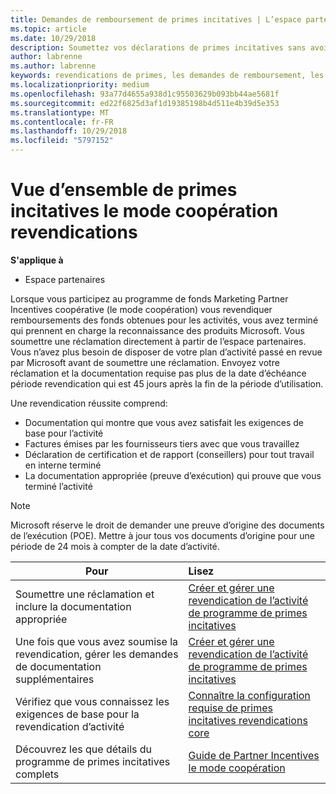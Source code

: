 ```yaml
---
title: Demandes de remboursement de primes incitatives | L’espace partenaires
ms.topic: article
ms.date: 10/29/2018
description: Soumettez vos déclarations de primes incitatives sans avoir à planifier votre activité passé en revue tout d’abord.
author: labrenne
ms.author: labrenne
keywords: revendications de primes, les demandes de remboursement, les fonds
ms.localizationpriority: medium
ms.openlocfilehash: 93a77d4655a938d1c95503629b093bb44ae5681f
ms.sourcegitcommit: ed22f6825d3af1d19385198b4d511e4b39d5e353
ms.translationtype: MT
ms.contentlocale: fr-FR
ms.lasthandoff: 10/29/2018
ms.locfileid: "5797152"
---
```

# <a name="incentives-co-op-claims-overview"></a>Vue d’ensemble de primes incitatives le mode coopération revendications

**S'applique à**

- Espace partenaires

Lorsque vous participez au programme de fonds Marketing Partner Incentives coopérative (le mode coopération) vous revendiquer remboursements des fonds obtenues pour les activités, vous avez terminé qui prennent en charge la reconnaissance des produits Microsoft. Vous soumettre une réclamation directement à partir de l’espace partenaires. Vous n’avez plus besoin de disposer de votre plan d’activité passé en revue par Microsoft avant de soumettre une réclamation. Envoyez votre réclamation et la documentation requise pas plus de la date d’échéance période revendication qui est 45 jours après la fin de la période d’utilisation. 

Une revendication réussite comprend:

- Documentation qui montre que vous avez satisfait les exigences de base pour l’activité
- Factures émises par les fournisseurs tiers avec que vous travaillez
- Déclaration de certification et de rapport (conseillers) pour tout travail en interne terminé
- La documentation appropriée (preuve d’exécution) qui prouve que vous terminé l’activité 

>[!NOTE]
>Microsoft réserve le droit de demander une preuve d’origine des documents de l’exécution (POE). Mettre à jour tous vos documents d’origine pour une période de 24 mois à compter de la date d’activité. 

|**Pour**   |**Lisez**   |
|-----------------|:--------------------------------------|
|Soumettre une réclamation et inclure la documentation appropriée|[Créer et gérer une revendication de l’activité de programme de primes incitatives](create-incentives-claims.md)|
|Une fois que vous avez soumise la revendication, gérer les demandes de documentation supplémentaires|[Créer et gérer une revendication de l’activité de programme de primes incitatives](create-incentives-claims.md)  |
|Vérifiez que vous connaissez les exigences de base pour la revendication d’activité|[Connaître la configuration requise de primes incitatives revendications core](core-requirements.md)   |
|Découvrez les que détails du programme de primes incitatives complets|[Guide de Partner Incentives le mode coopération](https://assets.microsoft.com/coop-guidebook.pdf)
                                                                                 
                                   